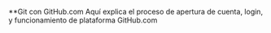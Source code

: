 **Git con GitHub.com
Aquí explica el proceso de apertura de cuenta, login, y funcionamiento de plataforma GitHub.com
